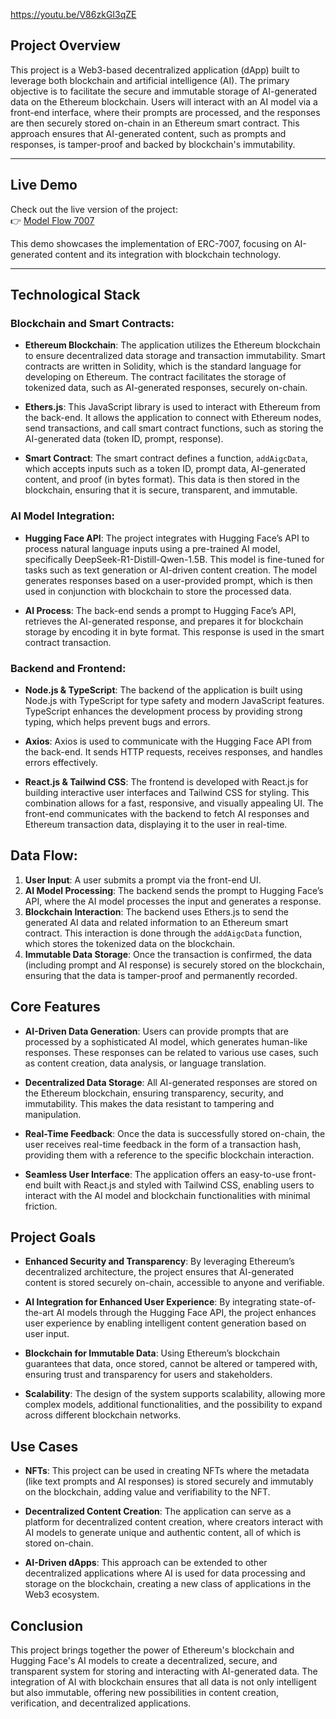 https://youtu.be/V86zkGI3qZE

## Project Overview
This project is a Web3-based decentralized application (dApp) built to leverage both blockchain and artificial intelligence (AI). The primary objective is to facilitate the secure and immutable storage of AI-generated data on the Ethereum blockchain. Users will interact with an AI model via a front-end interface, where their prompts are processed, and the responses are then securely stored on-chain in an Ethereum smart contract. This approach ensures that AI-generated content, such as prompts and responses, is tamper-proof and backed by blockchain's immutability.

---

## **Live Demo**  
Check out the live version of the project:  
👉 [Model Flow 7007](https://model-flow-7007.vercel.app/)  

This demo showcases the implementation of ERC-7007, focusing on AI-generated content and its integration with blockchain technology.

---

## Technological Stack
### Blockchain and Smart Contracts:
- **Ethereum Blockchain**: The application utilizes the Ethereum blockchain to ensure decentralized data storage and transaction immutability. Smart contracts are written in Solidity, which is the standard language for developing on Ethereum. The contract facilitates the storage of tokenized data, such as AI-generated responses, securely on-chain.
  
- **Ethers.js**: This JavaScript library is used to interact with Ethereum from the back-end. It allows the application to connect with Ethereum nodes, send transactions, and call smart contract functions, such as storing the AI-generated data (token ID, prompt, response).

- **Smart Contract**: The smart contract defines a function, `addAigcData`, which accepts inputs such as a token ID, prompt data, AI-generated content, and proof (in bytes format). This data is then stored in the blockchain, ensuring that it is secure, transparent, and immutable.

### AI Model Integration:
- **Hugging Face API**: The project integrates with Hugging Face’s API to process natural language inputs using a pre-trained AI model, specifically DeepSeek-R1-Distill-Qwen-1.5B. This model is fine-tuned for tasks such as text generation or AI-driven content creation. The model generates responses based on a user-provided prompt, which is then used in conjunction with blockchain to store the processed data.

- **AI Process**: The back-end sends a prompt to Hugging Face’s API, retrieves the AI-generated response, and prepares it for blockchain storage by encoding it in byte format. This response is used in the smart contract transaction.

### Backend and Frontend:
- **Node.js & TypeScript**: The backend of the application is built using Node.js with TypeScript for type safety and modern JavaScript features. TypeScript enhances the development process by providing strong typing, which helps prevent bugs and errors.

- **Axios**: Axios is used to communicate with the Hugging Face API from the back-end. It sends HTTP requests, receives responses, and handles errors effectively.

- **React.js & Tailwind CSS**: The frontend is developed with React.js for building interactive user interfaces and Tailwind CSS for styling. This combination allows for a fast, responsive, and visually appealing UI. The front-end communicates with the backend to fetch AI responses and Ethereum transaction data, displaying it to the user in real-time.

## Data Flow:
1. **User Input**: A user submits a prompt via the front-end UI.
2. **AI Model Processing**: The backend sends the prompt to Hugging Face’s API, where the AI model processes the input and generates a response.
3. **Blockchain Interaction**: The backend uses Ethers.js to send the generated AI data and related information to an Ethereum smart contract. This interaction is done through the `addAigcData` function, which stores the tokenized data on the blockchain.
4. **Immutable Data Storage**: Once the transaction is confirmed, the data (including prompt and AI response) is securely stored on the blockchain, ensuring that the data is tamper-proof and permanently recorded.

## Core Features
- **AI-Driven Data Generation**: Users can provide prompts that are processed by a sophisticated AI model, which generates human-like responses. These responses can be related to various use cases, such as content creation, data analysis, or language translation.
  
- **Decentralized Data Storage**: All AI-generated responses are stored on the Ethereum blockchain, ensuring transparency, security, and immutability. This makes the data resistant to tampering and manipulation.

- **Real-Time Feedback**: Once the data is successfully stored on-chain, the user receives real-time feedback in the form of a transaction hash, providing them with a reference to the specific blockchain interaction.

- **Seamless User Interface**: The application offers an easy-to-use front-end built with React.js and styled with Tailwind CSS, enabling users to interact with the AI model and blockchain functionalities with minimal friction.

## Project Goals
- **Enhanced Security and Transparency**: By leveraging Ethereum’s decentralized architecture, the project ensures that AI-generated content is stored securely on-chain, accessible to anyone and verifiable.

- **AI Integration for Enhanced User Experience**: By integrating state-of-the-art AI models through the Hugging Face API, the project enhances user experience by enabling intelligent content generation based on user input.

- **Blockchain for Immutable Data**: Using Ethereum’s blockchain guarantees that data, once stored, cannot be altered or tampered with, ensuring trust and transparency for users and stakeholders.

- **Scalability**: The design of the system supports scalability, allowing more complex models, additional functionalities, and the possibility to expand across different blockchain networks.

## Use Cases
- **NFTs**: This project can be used in creating NFTs where the metadata (like text prompts and AI responses) is stored securely and immutably on the blockchain, adding value and verifiability to the NFT.
  
- **Decentralized Content Creation**: The application can serve as a platform for decentralized content creation, where creators interact with AI models to generate unique and authentic content, all of which is stored on-chain.

- **AI-Driven dApps**: This approach can be extended to other decentralized applications where AI is used for data processing and storage on the blockchain, creating a new class of applications in the Web3 ecosystem.

## Conclusion
This project brings together the power of Ethereum's blockchain and Hugging Face's AI models to create a decentralized, secure, and transparent system for storing and interacting with AI-generated data. The integration of AI with blockchain ensures that all data is not only intelligent but also immutable, offering new possibilities in content creation, verification, and decentralized applications.
